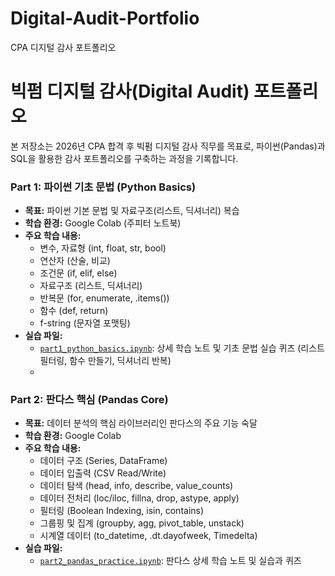# Digital-Audit-Portfolio
CPA 디지털 감사 포트폴리오

# 빅펌 디지털 감사(Digital Audit) 포트폴리오

본 저장소는 2026년 CPA 합격 후 빅펌 디지털 감사 직무를 목표로,
파이썬(Pandas)과 SQL을 활용한 감사 포트폴리오를 구축하는 과정을 기록합니다.

### Part 1: 파이썬 기초 문법 (Python Basics)

- **목표:** 파이썬 기본 문법 및 자료구조(리스트, 딕셔너리) 복습
- **학습 환경:** Google Colab (주피터 노트북)
- **주요 학습 내용:**
    - 변수, 자료형 (int, float, str, bool)
    - 연산자 (산술, 비교)
    - 조건문 (if, elif, else)
    - 자료구조 (리스트, 딕셔너리)
    - 반복문 (for, enumerate, .items())
    - 함수 (def, return)
    - f-string (문자열 포맷팅)    
- **실습 파일:**
    - [`part1_python_basics.ipynb`](./part1_python_basics.ipynb): 상세 학습 노트 및 기초 문법 실습 퀴즈 (리스트 필터링, 함수 만들기, 딕셔너리 반복)
    - 
### Part 2: 판다스 핵심 (Pandas Core)

- **목표:** 데이터 분석의 핵심 라이브러리인 판다스의 주요 기능 숙달
- **학습 환경:** Google Colab
- **주요 학습 내용:**
    - 데이터 구조 (Series, DataFrame)
    - 데이터 입출력 (CSV Read/Write)
    - 데이터 탐색 (head, info, describe, value_counts)
    - 데이터 전처리 (loc/iloc, fillna, drop, astype, apply)
    - 필터링 (Boolean Indexing, isin, contains)
    - 그룹핑 및 집계 (groupby, agg, pivot_table, unstack)
    - 시계열 데이터 (to_datetime, .dt.dayofweek, Timedelta)
- **실습 파일:**
    - [`part2_pandas_practice.ipynb`](./day2_pandas_practice.ipynb): 판다스 상세 학습 노트 및 실습과 퀴즈
